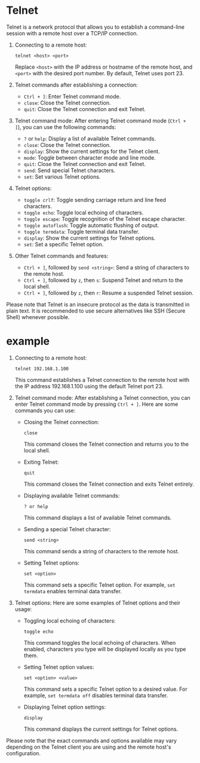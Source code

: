 # Telnet

Telnet is a network protocol that allows you to establish a command-line session with a remote host over a TCP/IP connection.

1. Connecting to a remote host:
   ```
   telnet <host> <port>
   ```

   Replace `<host>` with the IP address or hostname of the remote host, and `<port>` with the desired port number. By default, Telnet uses port 23.

2. Telnet commands after establishing a connection:
   - `Ctrl + ]`: Enter Telnet command mode.
   - `close`: Close the Telnet connection.
   - `quit`: Close the Telnet connection and exit Telnet.

3. Telnet command mode:
   After entering Telnet command mode (`Ctrl + ]`), you can use the following commands:

   - `?` or `help`: Display a list of available Telnet commands.
   - `close`: Close the Telnet connection.
   - `display`: Show the current settings for the Telnet client.
   - `mode`: Toggle between character mode and line mode.
   - `quit`: Close the Telnet connection and exit Telnet.
   - `send`: Send special Telnet characters.
   - `set`: Set various Telnet options.

4. Telnet options:
   - `toggle crlf`: Toggle sending carriage return and line feed characters.
   - `toggle echo`: Toggle local echoing of characters.
   - `toggle escape`: Toggle recognition of the Telnet escape character.
   - `toggle autoflush`: Toggle automatic flushing of output.
   - `toggle termdata`: Toggle terminal data transfer.
   - `display`: Show the current settings for Telnet options.
   - `set`: Set a specific Telnet option.

5. Other Telnet commands and features:
   - `Ctrl + ]`, followed by `send <string>`: Send a string of characters to the remote host.
   - `Ctrl + ]`, followed by `z`, then `s`: Suspend Telnet and return to the local shell.
   - `Ctrl + ]`, followed by `z`, then `r`: Resume a suspended Telnet session.

Please note that Telnet is an insecure protocol as the data is transmitted in plain text. It is recommended to use secure alternatives like SSH (Secure Shell) whenever possible.

# example

1. Connecting to a remote host:
   ```
   telnet 192.168.1.100
   ```
   This command establishes a Telnet connection to the remote host with the IP address 192.168.1.100 using the default Telnet port 23.

2. Telnet command mode:
   After establishing a Telnet connection, you can enter Telnet command mode by pressing `Ctrl + ]`. Here are some commands you can use:

   - Closing the Telnet connection:
     ```
     close
     ```
     This command closes the Telnet connection and returns you to the local shell.

   - Exiting Telnet:
     ```
     quit
     ```
     This command closes the Telnet connection and exits Telnet entirely.

   - Displaying available Telnet commands:
     ```
     ? or help
     ```
     This command displays a list of available Telnet commands.

   - Sending a special Telnet character:
     ```
     send <string>
     ```
     This command sends a string of characters to the remote host.

   - Setting Telnet options:
     ```
     set <option>
     ```
     This command sets a specific Telnet option. For example, `set termdata` enables terminal data transfer.

3. Telnet options:
   Here are some examples of Telnet options and their usage:

   - Toggling local echoing of characters:
     ```
     toggle echo
     ```
     This command toggles the local echoing of characters. When enabled, characters you type will be displayed locally as you type them.

   - Setting Telnet option values:
     ```
     set <option> <value>
     ```
     This command sets a specific Telnet option to a desired value. For example, `set termdata off` disables terminal data transfer.

   - Displaying Telnet option settings:
     ```
     display
     ```
     This command displays the current settings for Telnet options.

Please note that the exact commands and options available may vary depending on the Telnet client you are using and the remote host's configuration.
